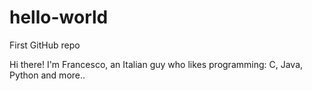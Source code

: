 # hello-world
First GitHub repo

Hi there!
I'm Francesco, an Italian guy who likes programming: C, Java, Python and more..
